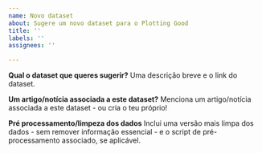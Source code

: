 ```yaml
---
name: Novo dataset
about: Sugere um novo dataset para o Plotting Good
title: ''
labels: ''
assignees: ''

---
```


**Qual o dataset que queres sugerir?**
Uma descrição breve e o link do dataset.

**Um artigo/notícia associada a este dataset?**
Menciona um artigo/notícia associada a este dataset - ou cria o teu próprio!

**Pré processamento/limpeza dos dados**
Inclui uma versão mais limpa dos dados - sem remover informação essencial - e o script de pré-processamento associado, se aplicável.
